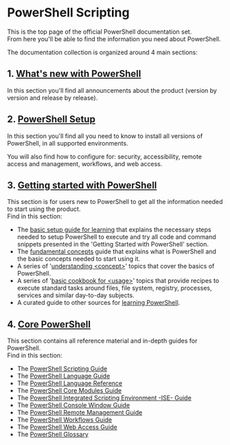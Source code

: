 #  PowerShell Scripting

This is the top page of the official PowerShell documentation set.  
From here you'll be able to find the information you need about PowerShell.

The documentation collection is organized around 4 main sections:

##  1.  [What's new with PowerShell](whats-new/What-s-New-With-PowerShell.md)
In this section you'll find all announcements about the product (version by
version and release by release).

##  2.  [PowerShell Setup](setup/setup-reference.md)
In this section you'll find all you need to know to install all
versions of PowerShell, in all supported environments.  

You will also find how to configure for: security, accessibility, remote access
and management, workflows, and web access.

##  3.  [Getting started with PowerShell](getting-started/Getting-Started-with-Windows-PowerShell.md)
This section is for users new to PowerShell to get all the information needed
to start using the product.  
Find in this section:
-   The [basic setup guide for learning](getting-started/basic-setup-for-learning.md)
that explains the necessary steps needed to setup PowerShell to execute and try
all code and command snippets presented in the 'Getting Started with PowerShell'
section.
-  The [fundamental concepts](getting-started/fundamental-concepts.md) guide that
explains what is PowerShell and the basic concepts needed to start using it.
-  A series of '[understanding &lt;concept&gt;](getting-started/understanding-concepts-reference.md)' topics
that cover the basics of PowerShell.
-  A series of '[basic cookbook for &lt;usage&gt;](basic-cookbooks-reference.md)'
topics that provide recipes to execute standard tasks around files, file system,
registry, processes, services and similar day-to-day subjects.
-  A curated guide to other sources for
[learning PowerShell](getting-started/more-powershell-learning.md).

##  4.  [Core PowerShell](core-powershell/core-powershell.md)
This section contains all reference material and in-depth guides for PowerShell.  
Find in this section:
-  The [PowerShell Scripting Guide](core-powershell/scripting-guide.md)
-  The [PowerShell Language Guide](core-powershell/language-guide.md)
-  The [PowerShell Language Reference](core-powershell/language-reference.md)
-  The [PowerShell Core Modules Guide](core-powershell/core-modules.md)
-  The [PowerShell Integrated Scripting Environment -ISE- Guide](core-powershell/ise-guide.md)
-  The [PowerShell Console Window Guide](core-powershell/console-guide.md)
-  The [PowerShell Remote Management Guide](core-powershell/remote-management-guide.md)
-  The [PowerShell Workflows Guide](core-powershell/workflows-guide.md)
-  The [PowerShell Web Access Guide](core-powershell/web-access-guide.md)
-  The [PowerShell Glossary](core-powershell/glossary.md)
